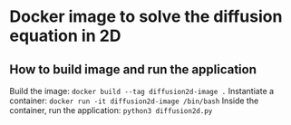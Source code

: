 # Docker image to solve the diffusion equation in 2D

## How to build image and run the application
Build the image:
`docker build --tag diffusion2d-image .`
Instantiate a container:
`docker run -it diffusion2d-image /bin/bash`
Inside the container, run the application:
`python3 diffusion2d.py`